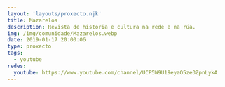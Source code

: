 ```yaml
---
layout: 'layouts/proxecto.njk'
title: Mazarelos
description: Revista de historia e cultura na rede e na rúa.
img: /img/comunidade/Mazarelos.webp
date: 2019-01-17 20:00:06
type: proxecto
tags:
  - youtube
redes:
  youtube: https://www.youtube.com/channel/UCP5W9U19eyaO5ze3ZpnLykA
---
```

